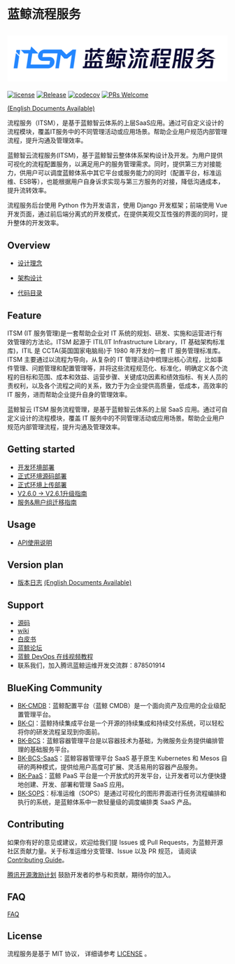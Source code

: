 # 蓝鲸流程服务

![](docs/resource/img/logo_zh.png)
---
[![license](https://img.shields.io/badge/license-MIT-brightgreen.svg)](https://github.com/TencentBlueKing/bk-itsm/master/LICENSE)
[![Release](https://img.shields.io/badge/release-3.3.30-brightgreen.svg)](https://github.com/TencentBlueKing/bk-itsm/releases)
[![codecov](https://codecov.io/gh/TencentBlueKing/bk-itsm/branch/v2.6.x_develop/graph/badge.svg?token=OMFO8UFA21)](https://codecov.io/gh/TencentBlueKing/bk-itsm)
[![PRs Welcome](https://img.shields.io/badge/PRs-welcome-brightgreen.svg)](https://github.com/TencentBlueKing/bk-itsm/pulls)

[(English Documents Available)](readme_en.md)

流程服务（ITSM），是基于蓝鲸智云体系的上层SaaS应用。通过可自定义设计的流程模块，覆盖IT服务中的不同管理活动或应用场景。帮助企业用户规范内部管理流程，提升沟通及管理效率。

蓝鲸智云流程服务(ITSM)，基于蓝鲸智云整体体系架构设计及开发。为用户提供可视化的流程配置服务，以满足用户的服务管理需求。同时，提供第三方对接能力，供用户可以调度蓝鲸体系中其它平台或服务能力的同时（配置平台，标准运维、ESB等），也能根据用户自身诉求实现与第三方服务的对接，降低沟通成本，提升流转效率。

流程服务后台使用 Python 作为开发语言，使用 Django 开发框架；前端使用 Vue 开发页面，通过前后端分离式的开发模式，在提供美观交互性强的界面的同时，提升整体的开发效率。

## Overview

- [设计理念](docs/overview/design.md)

- [架构设计](docs/overview/architecture.md)

- [代码目录](docs/overview/code_structure.md)

## Feature
ITSM (IT 服务管理)是一套帮助企业对 IT 系统的规划、研发、实施和运营进行有效管理的方法论。ITSM 起源于 ITIL(IT Infrastructure Library，IT 基础架构标准库)，ITIL 是 CCTA(英国国家电脑局)于 1980 年开发的一套 IT 服务管理标准库。ITSM 主要通过以流程为导向，从复杂的 IT 管理活动中梳理出核心流程，比如事件管理、问题管理和配置管理等，并将这些流程规范化、标准化，明确定义各个流程的目标和范围、成本和效益、运营步骤、关键成功因素和绩效指标、有关人员的责权利，以及各个流程之间的关系，致力于为企业提供高质量，低成本，高效率的 IT 服务，进而帮助企业提升自身的管理效率。

蓝鲸智云 ITSM 服务流程管理，是基于蓝鲸智云体系的上层 SaaS 应用。通过可自定义设计的流程模块，覆盖 IT 服务中的不同管理活动或应用场景。帮助企业用户规范内部管理流程，提升沟通及管理效率。

## Getting started  
- [开发环境部署](docs/install/dev_deploy.md)
- [正式环境源码部署](docs/install/source_code_deploy.md)
- [正式环境上传部署](docs/install/upload_pack_deploy.md)
- [V2.6.0 -> V2.6.1升级指南](docs/install/V2_6_0_to_V2_6_1_upgrade_guide.md)
- [服务&用户组迁移指南](docs/install/service_migrate_guide.md)

## Usage
- [API使用说明](docs/itsm_bkapi/apidocs/readme.md)


## Version plan
- [版本日志](docs/RELEASE.md)
[(English Documents Available)](docs/RELEASE_EN.md)


## Support
- [源码](https://github.com/TencentBlueKing/bk-itsm)
- [wiki](https://github.com/TencentBlueKing/bk-itsm/wiki)
- [白皮书](https://bk.tencent.com/docs/document/6.0/145/6623)
- [蓝鲸论坛](https://bk.tencent.com/s-mart/community)
- [蓝鲸 DevOps 在线视频教程](https://cloud.tencent.com/developer/edu/major-100008)
- 联系我们，加入腾讯蓝鲸运维开发交流群：878501914

## BlueKing Community

- [BK-CMDB](https://github.com/Tencent/bk-cmdb)：蓝鲸配置平台（蓝鲸 CMDB）是一个面向资产及应用的企业级配置管理平台。
- [BK-CI](https://github.com/Tencent/bk-ci)：蓝鲸持续集成平台是一个开源的持续集成和持续交付系统，可以轻松将你的研发流程呈现到你面前。
- [BK-BCS](https://github.com/Tencent/bk-bcs)：蓝鲸容器管理平台是以容器技术为基础，为微服务业务提供编排管理的基础服务平台。
- [BK-BCS-SaaS](https://github.com/Tencent/bk-bcs-saas)：蓝鲸容器管理平台 SaaS 基于原生 Kubernetes 和 Mesos 自研的两种模式，提供给用户高度可扩展、灵活易用的容器产品服务。
- [BK-PaaS](https://github.com/Tencent/bk-PaaS)：蓝鲸 PaaS 平台是一个开放式的开发平台，让开发者可以方便快捷地创建、开发、部署和管理 SaaS 应用。
- [BK-SOPS](https://github.com/Tencent/bk-sops)：标准运维（SOPS）是通过可视化的图形界面进行任务流程编排和执行的系统，是蓝鲸体系中一款轻量级的调度编排类 SaaS 产品。


## Contributing
如果你有好的意见或建议，欢迎给我们提 Issues 或 Pull Requests，为蓝鲸开源社区贡献力量。关于标准运维分支管理、Issue 以及 PR 规范，
请阅读 [Contributing Guide](docs/CONTRIBUTING.md)。

[腾讯开源激励计划](https://opensource.tencent.com/contribution) 鼓励开发者的参与和贡献，期待你的加入。

## FAQ
[FAQ](docs/wiki/faq.md)


## License
流程服务是基于 MIT 协议， 详细请参考 [LICENSE](LICENSE.txt) 。

